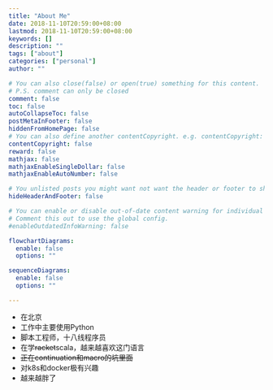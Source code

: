 ```yaml
---
title: "About Me"
date: 2018-11-10T20:59:00+08:00
lastmod: 2018-11-10T20:59:00+08:00
keywords: []
description: ""
tags: ["about"]
categories: ["personal"]
author: ""

# You can also close(false) or open(true) something for this content.
# P.S. comment can only be closed
comment: false
toc: false
autoCollapseToc: false
postMetaInFooter: false
hiddenFromHomePage: false
# You can also define another contentCopyright. e.g. contentCopyright: "This is another copyright."
contentCopyright: false
reward: false
mathjax: false
mathjaxEnableSingleDollar: false
mathjaxEnableAutoNumber: false

# You unlisted posts you might want not want the header or footer to show
hideHeaderAndFooter: false

# You can enable or disable out-of-date content warning for individual post.
# Comment this out to use the global config.
#enableOutdatedInfoWarning: false

flowchartDiagrams:
  enable: false
  options: ""

sequenceDiagrams: 
  enable: false
  options: ""

---
```


* 在北京
* 工作中主要使用Python
* 脚本工程师，十八线程序员 
* 在学~~racket~~scala，越来越喜欢这门语言
* ~~正在continuation和macro的坑里面~~
* 对k8s和docker极有兴趣
* 越来越胖了
<!--more-->
